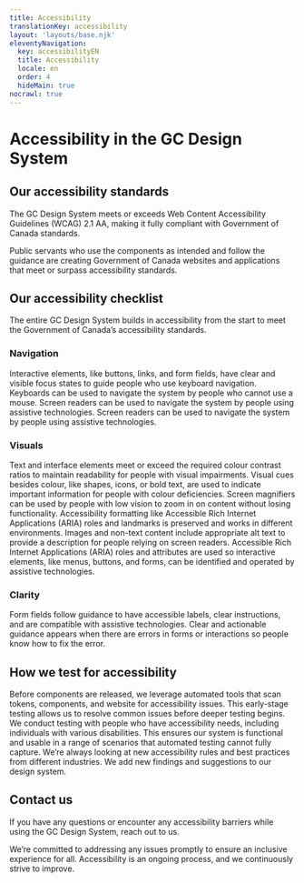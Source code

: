 ```yaml
---
title: Accessibility
translationKey: accessibility
layout: 'layouts/base.njk'
eleventyNavigation:
  key: accessibilityEN
  title: Accessibility
  locale: en
  order: 4
  hideMain: true
nocrawl: true
---
```


# Accessibility in the GC Design System

## Our accessibility standards

The GC Design System meets or exceeds Web Content Accessibility Guidelines (WCAG) 2.1 AA, making it fully compliant with <gcds-link href="https://www.tbs-sct.canada.ca/pol/doc-eng.aspx?id=23601"> Government of Canada standards</gcds-link>. 

Public servants who use the components as intended and follow the guidance are creating Government of Canada websites and applications that meet or surpass accessibility standards.

## Our accessibility checklist

The entire GC Design System builds in accessibility from the start to meet the <gcds-link href="https://www.tbs-sct.canada.ca/pol/doc-eng.aspx?id=23601">Government of Canada’s accessibility standards</gcds-link>. 

### Navigation

<gcds-details details-title="Focus states">
  Interactive elements, like buttons, links, and form fields, have clear and visible focus states to guide people who use keyboard navigation.
</gcds-details>

<gcds-details details-title="Keyboard navigation">
  Keyboards can be used to navigate the system by people who cannot use a mouse.
</gcds-details>

<gcds-details details-title="Screen reader compatibility">
  Screen readers can be used to navigate the system by people using assistive technologies.
</gcds-details>

<gcds-details details-title="Responsive design">
  Screen readers can be used to navigate the system by people using assistive technologies.
</gcds-details>

### Visuals

<gcds-details details-title="Colour contrast">
  Text and interface elements meet or exceed the required colour contrast ratios to maintain readability for people with visual impairments.
</gcds-details>

<gcds-details details-title="Non-colour indicators">
  Visual cues besides colour, like shapes, icons, or bold text, are used to indicate important information for people with colour deficiencies. 
</gcds-details>

<gcds-details details-title="Screen magnifier compatibility">
  Screen magnifiers can be used by people with low vision to zoom in on content without losing functionality.
</gcds-details>

<gcds-details details-title="Browsers and assistive plugins compatibility.">
  Accessibility formatting like Accessible Rich Internet Applications (ARIA) roles and landmarks is preserved and works in different environments.
</gcds-details>

<gcds-details details-title="Alt text">
  Images and non-text content include appropriate alt text to provide a description for people relying on screen readers.
</gcds-details>

<gcds-details details-title="ARIA roles and attributes">
  Accessible Rich Internet Applications (ARIA) roles and attributes are used so interactive elements, like menus, buttons, and forms, can be identified and operated by assistive technologies. 
</gcds-details>


### Clarity

<gcds-details details-title="Clear form fields">
  Form fields follow guidance to have accessible labels, clear instructions, and are compatible with assistive technologies.
</gcds-details>

<gcds-details details-title="Clear and specific error messages">
  Clear and actionable guidance appears when there are errors in forms or interactions so people know how to fix the error.
</gcds-details>

## How we test for accessibility

<gcds-details details-title="Automated accessibility testing">
  Before components are released, we leverage automated tools that scan tokens, components, and website for accessibility issues. This early-stage testing allows us to resolve common issues before deeper testing begins.
</gcds-details>

<gcds-details details-title="Usability testing for accessibility needs">
  We conduct testing with people who have accessibility needs, including individuals with various disabilities. This ensures our system is functional and usable in a range of scenarios that automated testing cannot fully capture.
</gcds-details>

<gcds-details details-title="Market research and best practices">
  We’re always looking at new accessibility rules and best practices from different industries. We add new findings and suggestions to our design system.
</gcds-details>

## Contact us

If you have any questions or encounter any accessibility barriers while using the GC Design System,‌ <gcds-link href="https://design-system.alpha.canada.ca/en/contact/">reach out to us</gcds-link>. 

We’re committed to addressing any issues promptly to ensure an inclusive experience for all. Accessibility is an ongoing process, and we continuously strive to improve.


